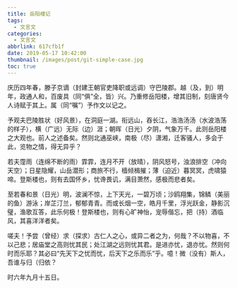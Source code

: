 ```yaml
---
title: 岳阳楼记
tags:
  - 文言文
categories:
  - 文言文
abbrlink: 617cfb1f
date: 2019-05-17 10:42:00
thumbnail: /images/post/git-simple-case.jpg
toc: true
---
```

庆历四年春，滕子京谪（封建王朝官吏降职或远调）守巴陵郡。越（及，到）明年，政通人和，百废具（同“俱”全，皆）兴。乃重修岳阳楼，增其旧制，刻唐贤今人诗赋于其上。属（同“嘱”）予作文以记之。 
<!--more-->
予观夫巴陵胜状（好风景），在洞庭一湖。衔远山，吞长江，浩浩汤汤（水波浩荡的样子），横（广远）无际（边）涯；朝晖（日光）夕阴，气象万千。此则岳阳楼之大观也。前人之述备矣。然则北通巫峡，南极（尽）潇湘，迁客骚人，多会于此，览物之情，得无异乎？ 

若夫霪雨（连绵不断的雨）霏霏，连月不开（放晴），阴风怒号，浊浪排空（冲向天空）；日星隐耀，山岳潜形；商旅不行，樯倾楫摧；薄（迫近）暮冥冥，虎啸猿啼。登斯楼也，则有去国怀乡，忧谗畏讥，满目萧然，感极而悲者矣。 

至若春和景（日光）明，波澜不惊，上下天光，一碧万顷；沙鸥翔集，锦鳞（美丽的鱼）游泳；岸芷汀兰，郁郁青青。而或长烟一空，皓月千里，浮光跃金，静影沉璧，渔歌互答，此乐何极！登斯楼也，则有心旷神怡，宠辱偕忘，把（持）酒临风，其喜洋洋者矣。 

嗟夫！予尝（曾经）求（探求）古仁人之心，或异二者之为，何哉？不以物喜，不以己悲；居庙堂之高则忧其民；处江湖之远则忧其君。是进亦忧，退亦忧。然则何时而乐耶？其必曰“先天下之忧而忧，后天下之乐而乐”乎。噫！微（没有）斯人，吾谁与归（归依？ 

时六年九月十五日。 
















